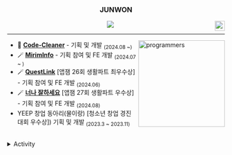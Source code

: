   <div align="center">
  
  ### JUNWON
  
  <img align="right" width="23" src="https://github.com/seondal/seondal/assets/75469131/f3735e2a-2fb1-4e7f-bbea-81f5698213b0" />

  <a href="https://velog.io/@jw_308/about"><img src="https://img.shields.io/badge/seondal.log-3DDC84?style=badge&logo=Velog&logoColor=white"/>

  ---
    
</div>

<a href="https://solved.ac/whkakrkr">
    <img align="right" src="https://github.com/user-attachments/assets/c2293764-a2af-4d10-a097-16df8061020f" width="200" alt="programmers">
</a>

- 🎤 [**Code-Cleaner**](https://github.com/nck90/Code-Cleaner) - 기획 및 개발 <sub>(2024.08 ~)</sub>
- 🪄 [**MirimInfo**](https://github.com/nck90/MirimInfo) - 기획 참여 및 FE 개발 <sub>(2024.07 ~ )</sub>
- 🪄 [**QuestLink**]() [앱잼 26회 생활파트 최우수상] - 기획 참여 및 FE 개발 <sub>(2024.06)</sub>
- 🪄 [**너나 잘하세요**](https://github.com/orgs/sjskwkfgotpdy/repositories) [앱잼 27회 생활파트 우수상] - 기획 참여 및 FE 개발 <sub>(2024.08)</sub>
- YEEP 창업 동아리(물이랑) [청소년 창업 경진 대회 우수상]) 기획 및 개발 <sub>(2023.3 ~ 2023.11)</sub>

<br/>

<details>
<summary>Activity</summary>
<div markdown="1">

|기간|활동|이력|
|:-:|-:|:-|
|<sub>2024.02 ~ </sub> | 앱잼 27회 생활파트 기획 및 개발 | 우수상 |
|<sub>2024.02 ~ 24.07</sub> |앱잼 26회 생활파트 기획 및 개발 | 최우수상 |
|<sub>2023.09 ~ 24.07</sub>| 서울 공공데이터 활용 경진대회 | 최우수상 |
|<sub>2023.09 ~ 24.07</sub>| 환경데이터 활용 경진대회 | 우수상 |
|<sub>2023.09 ~ 24.07</sub>|  | 최우수상 |
|<sub>2023.09 ~ 24.07</sub>| 서울 공공데이터 활용 경진대회 | 최우수상 |
|<sub>2023.07 ~ 23.08</sub>| 서대문구 중등연합 IT 창업동아리 KOS | 1기 회장 |
|<sub>2023.07 ~ 23.08</sub>| 교내 정보보안 동아리 E-COPS | 1기 회장 |
|<sub>2022.09 ~ 23.02</sub>| MAS 전공동아리 | 16기 프론트 |
|<sub>2022.09 ~ 23.02</sub>| 교내 프로그래밍 동아리 **I-Programming** | 1기 회장 |
|<sub>2021.09 ~ 22.02</sub>| u300 창업대회 | 준결선 |
|<sub>2021.09 ~ 22.07</sub>| INCHANG Developer club| 1기 회장  |
|<sub>2021.03 ~ 21.12</sub>| YEEP 청소년 창업 경진대회 | 우수상 |


</div>
</details>
